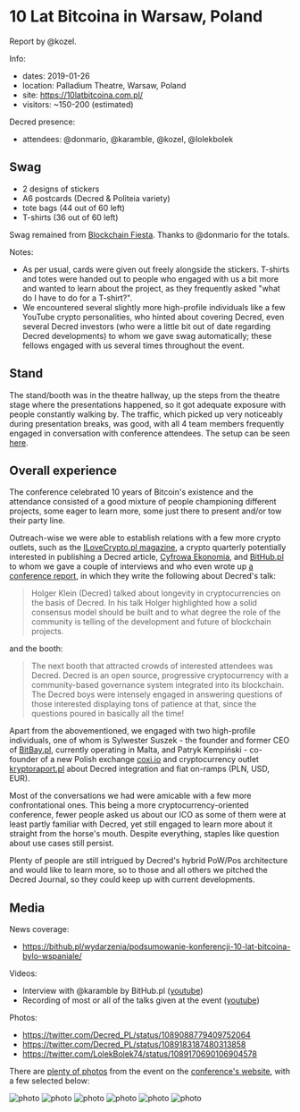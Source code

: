 # 10 Lat Bitcoina in Warsaw, Poland

Report by @kozel.

Info:

* dates: 2019-01-26
* location: Palladium Theatre, Warsaw, Poland
* site: https://10latbitcoina.com.pl/
* visitors: ~150-200 (estimated)

Decred presence:

* attendees: @donmario, @karamble, @kozel, @lolekbolek

## Swag

* 2 designs of stickers
* A6 postcards (Decred & Politeia variety)
* tote bags (44 out of 60 left)
* T-shirts (36 out of 60 left)

Swag remained from [Blockchain Fiesta](20181116-blockchainfiesta-krakow-poland.md). Thanks to @donmario for the totals.

Notes:

* As per usual, cards were given out freely alongside the stickers. T-shirts and totes were handed out to people who engaged with us a bit more and wanted to learn about the project, as they frequently asked "what do I have to do for a T-shirt?".
* We encountered several slightly more high-profile individuals like a few YouTube crypto personalities, who hinted about covering Decred, even several Decred investors (who were a little bit out of date regarding Decred developments) to whom we gave swag automatically; these fellows engaged with us several times throughout the event.

## Stand

The stand/booth was in the theatre hallway, up the steps from the theatre stage where the presentations happened, so it got adequate exposure with people constantly walking by. The traffic, which picked up very noticeably during presentation breaks, was good, with all 4 team members frequently engaged in conversation with conference attendees. The setup can be seen [here](https://twitter.com/Decred_PL/status/1089088779409752064).

## Overall experience

The conference celebrated 10 years of Bitcoin's existence and the attendance consisted of a good mixture of people championing different projects, some eager to learn more, some just there to present and/or tow their party line.

Outreach-wise we were able to establish relations with a few more crypto outlets, such as the [ILoveCrypto.pl magazine](https://www.ilovecrypto.pl/), a crypto quarterly potentially interested in publishing a Decred article, [Cyfrowa Ekonomia](https://cyfrowaekonomia.pl/), and [BitHub.pl](https://bithub.pl) to whom we gave a couple of interviews and who even wrote up [a conference report](https://bithub.pl/wydarzenia/podsumowanie-konferencji-10-lat-bitcoina-bylo-wspaniale/), in which they write the following about Decred's talk:

> Holger Klein (Decred) talked about longevity in cryptocurrencies on the basis of Decred. In his talk Holger highlighted how a solid consensus model should be built and to what degree the role of the community is telling of the development and future of blockchain projects.

and the booth:

> The next booth that attracted crowds of interested attendees was Decred. Decred is an open source, progressive cryptocurrency with a community-based governance system integrated into its blockchain. The Decred boys were intensely engaged in answering questions of those interested displaying tons of patience at that, since the questions poured in basically all the time!

Apart from the abovementioned, we engaged with two high-profile individuals, one of whom is Sylwester Suszek - the founder and former CEO of [BitBay.pl](https://bitbay.pl), currently operating in Malta, and Patryk Kempiński - co-founder of a new Polish exchange [coxi.io](https://coxi.io) and cryptocurrency outlet [kryptoraport.pl](https://kryptoraport.pl) about Decred integration and fiat on-ramps (PLN, USD, EUR).

Most of the conversations we had were amicable with a few more confrontational ones. This being a more cryptocurrency-oriented conference, fewer people asked us about our ICO as some of them were at least partly familiar with Decred, yet still engaged to learn more about it straight from the horse's mouth. Despite everything, staples like question about use cases still persist.

Plenty of people are still intrigued by Decred's hybrid PoW/Pos architecture and would like to learn more, so to those and all others we pitched the Decred Journal, so they could keep up with current developments.

## Media

News coverage:

* https://bithub.pl/wydarzenia/podsumowanie-konferencji-10-lat-bitcoina-bylo-wspaniale/

Videos:

* Interview with @karamble by BitHub.pl ([youtube](https://www.youtube.com/watch?v=s6QYXHo-j_k))
* Recording of most or all of the talks given at the event ([youtube](https://www.youtube.com/watch?v=ydkj_PYhvqU))

Photos:

* https://twitter.com/Decred_PL/status/1089088779409752064
* https://twitter.com/Decred_PL/status/1089183187480313858
* https://twitter.com/LolekBolek74/status/1089170690106904578

There are [plenty of photos](https://10latbitcoina.com.pl/img/photos/) from the event on the [conference's website](https://10latbitcoina.com.pl/), with a few selected below:

![photo](https://10latbitcoina.com.pl/img/photos/Bitcoin-38.jpg)
![photo](https://10latbitcoina.com.pl/img/photos/Bitcoin-40.jpg)
![photo](https://10latbitcoina.com.pl/img/photos/Bitcoin-39.jpg)
![photo](https://10latbitcoina.com.pl/img/photos/Bitcoin-96.jpg)
![photo](https://10latbitcoina.com.pl/img/photos/Bitcoin-102.jpg)
![photo](https://10latbitcoina.com.pl/img/photos/Bitcoin-160.jpg)
